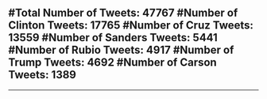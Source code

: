 #Total Number of Tweets: 47767 
#Number of Clinton Tweets: 17765
#Number of Cruz Tweets: 13559
#Number of Sanders Tweets: 5441
#Number of Rubio Tweets: 4917
#Number of Trump Tweets: 4692
#Number of Carson Tweets: 1389
---
---
